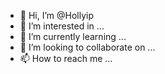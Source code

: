 - 👋 Hi, I’m @Hollyip
- 👀 I’m interested in ...
- 🌱 I’m currently learning ...
- 💞️ I’m looking to collaborate on ...
- 📫 How to reach me ...

<!---
Hollyip/Hollyip is a ✨ special ✨ repository because its `README.md` (this file) appears on your GitHub profile.
You can click the Preview link to take a look at your changes.
--->
